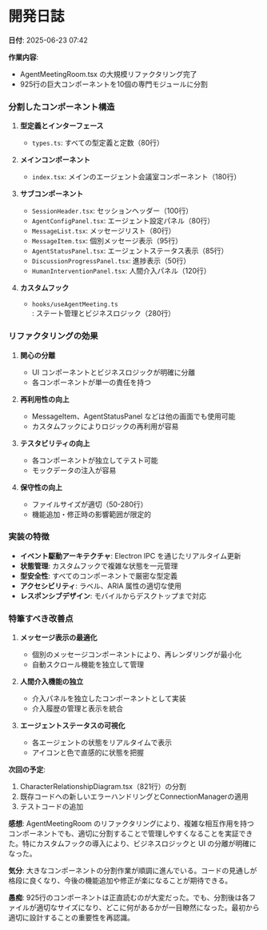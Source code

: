 # 開発日誌

**日付**: 2025-06-23 07:42

**作業内容**:
- AgentMeetingRoom.tsx の大規模リファクタリング完了
- 925行の巨大コンポーネントを10個の専門モジュールに分割

### 分割したコンポーネント構造

1. **型定義とインターフェース**
   - `types.ts`: すべての型定義と定数（80行）

2. **メインコンポーネント**
   - `index.tsx`: メインのエージェント会議室コンポーネント（180行）

3. **サブコンポーネント**
   - `SessionHeader.tsx`: セッションヘッダー（100行）
   - `AgentConfigPanel.tsx`: エージェント設定パネル（80行）
   - `MessageList.tsx`: メッセージリスト（80行）
   - `MessageItem.tsx`: 個別メッセージ表示（95行）
   - `AgentStatusPanel.tsx`: エージェントステータス表示（85行）
   - `DiscussionProgressPanel.tsx`: 進捗表示（50行）
   - `HumanInterventionPanel.tsx`: 人間介入パネル（120行）

4. **カスタムフック**
   - `hooks/useAgentMeeting.ts`: ステート管理とビジネスロジック（280行）

### リファクタリングの効果

1. **関心の分離**
   - UI コンポーネントとビジネスロジックが明確に分離
   - 各コンポーネントが単一の責任を持つ

2. **再利用性の向上**
   - MessageItem、AgentStatusPanel などは他の画面でも使用可能
   - カスタムフックによりロジックの再利用が容易

3. **テスタビリティの向上**
   - 各コンポーネントが独立してテスト可能
   - モックデータの注入が容易

4. **保守性の向上**
   - ファイルサイズが適切（50-280行）
   - 機能追加・修正時の影響範囲が限定的

### 実装の特徴

- **イベント駆動アーキテクチャ**: Electron IPC を通じたリアルタイム更新
- **状態管理**: カスタムフックで複雑な状態を一元管理
- **型安全性**: すべてのコンポーネントで厳密な型定義
- **アクセシビリティ**: ラベル、ARIA 属性の適切な使用
- **レスポンシブデザイン**: モバイルからデスクトップまで対応

### 特筆すべき改善点

1. **メッセージ表示の最適化**
   - 個別のメッセージコンポーネントにより、再レンダリングが最小化
   - 自動スクロール機能を独立して管理

2. **人間介入機能の独立**
   - 介入パネルを独立したコンポーネントとして実装
   - 介入履歴の管理と表示を統合

3. **エージェントステータスの可視化**
   - 各エージェントの状態をリアルタイムで表示
   - アイコンと色で直感的に状態を把握

**次回の予定**:
1. CharacterRelationshipDiagram.tsx（821行）の分割
2. 既存コードへの新しいエラーハンドリングとConnectionManagerの適用
3. テストコードの追加

**感想**: 
AgentMeetingRoom のリファクタリングにより、複雑な相互作用を持つコンポーネントでも、適切に分割することで管理しやすくなることを実証できた。特にカスタムフックの導入により、ビジネスロジックと UI の分離が明確になった。

**気分**: 
大きなコンポーネントの分割作業が順調に進んでいる。コードの見通しが格段に良くなり、今後の機能追加や修正が楽になることが期待できる。

**愚痴**: 
925行のコンポーネントは正直読むのが大変だった。でも、分割後は各ファイルが適切なサイズになり、どこに何があるかが一目瞭然になった。最初から適切に設計することの重要性を再認識。